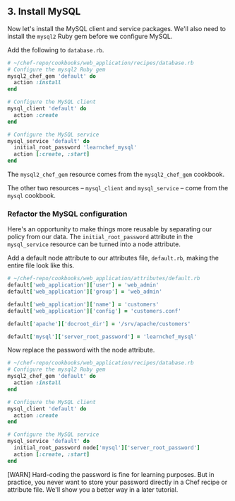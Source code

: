 ## 3. Install MySQL

Now let's install the MySQL client and service packages. We'll also need to install the `mysql2` Ruby gem before we configure MySQL.

Add the following to <code class="file-path">database.rb</code>.

```ruby
# ~/chef-repo/cookbooks/web_application/recipes/database.rb
# Configure the mysql2 Ruby gem
mysql2_chef_gem 'default' do
  action :install
end

# Configure the MySQL client
mysql_client 'default' do
  action :create
end

# Configure the MySQL service
mysql_service 'default' do
  initial_root_password 'learnchef_mysql'
  action [:create, :start]
end
```

The `mysql2_chef_gem` resource comes from the `mysql2_chef_gem` cookbook.

The other two resources &ndash; `mysql_client` and `mysql_service` &ndash; come from the `mysql` cookbook.

### Refactor the MySQL configuration

Here's an opportunity to make things more reusable by separating our policy from our data. The `initial_root_password` attribute in the `mysql_service` resource can be turned into a node attribute.

Add a default node attribute to our attributes file, <code class="file-path">default.rb</code>, making the entire file look like this.

```ruby
# ~/chef-repo/cookbooks/web_application/attributes/default.rb
default['web_application']['user'] = 'web_admin'
default['web_application']['group'] = 'web_admin'

default['web_application']['name'] = 'customers'
default['web_application']['config'] = 'customers.conf'

default['apache']['docroot_dir'] = '/srv/apache/customers'

default['mysql']['server_root_password'] = 'learnchef_mysql'
```

Now replace the password with the node attribute.

```ruby
# ~/chef-repo/cookbooks/web_application/recipes/database.rb
# Configure the mysql2 Ruby gem
mysql2_chef_gem 'default' do
  action :install
end

# Configure the MySQL client
mysql_client 'default' do
  action :create
end

# Configure the MySQL service
mysql_service 'default' do
  initial_root_password node['mysql']['server_root_password']
  action [:create, :start]
end
```

[WARN] Hard-coding the password is fine for learning purposes. But in practice, you never want to store your password directly in a Chef recipe or attribute file. We'll show you a better way in a later tutorial.
